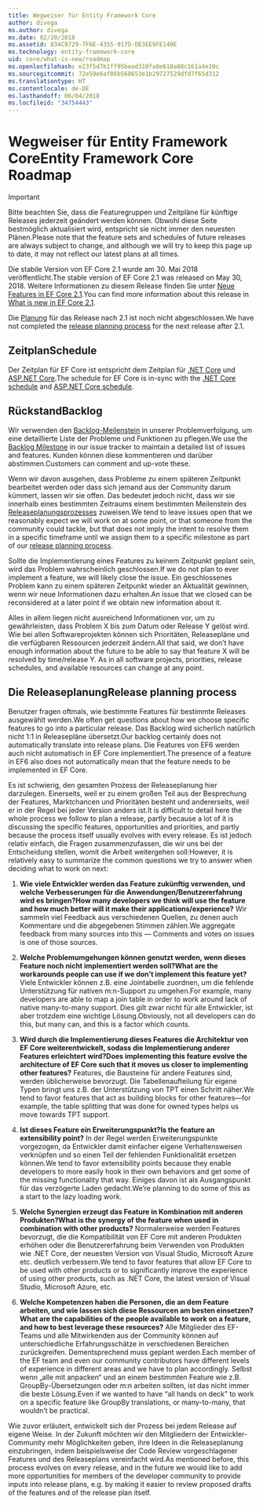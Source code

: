 ```yaml
---
title: Wegweiser für Entity Framework Core
author: divega
ms.author: divega
ms.date: 02/20/2018
ms.assetid: 834C9729-7F6E-4355-917D-DE3EE9FE149E
ms.technology: entity-framework-core
uid: core/what-is-new/roadmap
ms.openlocfilehash: e23f5d7b1ff95bead310fa8e618a88c161a4e10c
ms.sourcegitcommit: 72e59e6af86b568653e1b29727529dfd7f65d312
ms.translationtype: HT
ms.contentlocale: de-DE
ms.lasthandoff: 06/04/2018
ms.locfileid: "34754443"
---
```

# <a name="entity-framework-core-roadmap"></a><span data-ttu-id="92ce2-102">Wegweiser für Entity Framework Core</span><span class="sxs-lookup"><span data-stu-id="92ce2-102">Entity Framework Core Roadmap</span></span>

> [!IMPORTANT]
> <span data-ttu-id="92ce2-103">Bitte beachten Sie, dass die Featuregruppen und Zeitpläne für künftige Releases jederzeit geändert werden können. Obwohl diese Seite bestmöglich aktualisiert wird, entspricht sie nicht immer den neuesten Plänen.</span><span class="sxs-lookup"><span data-stu-id="92ce2-103">Please note that the feature sets and schedules of future releases are always subject to change, and although we will try to keep this page up to date, it may not reflect our latest plans at all times.</span></span>

<span data-ttu-id="92ce2-104">Die stabile Version von EF Core 2.1 wurde am 30. Mai 2018 veröffentlicht.</span><span class="sxs-lookup"><span data-stu-id="92ce2-104">The stable version of EF Core 2.1 was released on May 30, 2018.</span></span> <span data-ttu-id="92ce2-105">Weitere Informationen zu diesem Release finden Sie unter [Neue Features in EF Core 2.1](xref:core/what-is-new/ef-core-2.1).</span><span class="sxs-lookup"><span data-stu-id="92ce2-105">You can find more information about this release in [What is new in EF Core 2.1](xref:core/what-is-new/ef-core-2.1).</span></span>

<span data-ttu-id="92ce2-106">Die [Planung](#release-planning-process) für das Release nach 2.1 ist noch nicht abgeschlossen.</span><span class="sxs-lookup"><span data-stu-id="92ce2-106">We have not completed the [release planning process](#release-planning-process) for the next release after 2.1.</span></span>

## <a name="schedule"></a><span data-ttu-id="92ce2-107">Zeitplan</span><span class="sxs-lookup"><span data-stu-id="92ce2-107">Schedule</span></span>

<span data-ttu-id="92ce2-108">Der Zeitplan für EF Core ist entspricht dem Zeitplan für [.NET Core](https://github.com/dotnet/core/blob/master/roadmap.md) und [ASP.NET Core](https://github.com/aspnet/Home/wiki/Roadmap).</span><span class="sxs-lookup"><span data-stu-id="92ce2-108">The schedule for EF Core is in-sync with the [.NET Core schedule](https://github.com/dotnet/core/blob/master/roadmap.md) and [ASP.NET Core schedule](https://github.com/aspnet/Home/wiki/Roadmap).</span></span>

## <a name="backlog"></a><span data-ttu-id="92ce2-109">Rückstand</span><span class="sxs-lookup"><span data-stu-id="92ce2-109">Backlog</span></span>

<span data-ttu-id="92ce2-110">Wir verwenden den [Backlog-Meilenstein](https://github.com/aspnet/EntityFrameworkCore/issues?q=is%3Aopen+is%3Aissue+milestone%3ABacklog+sort%3Areactions-%2B1-desc) in unserer Problemverfolgung, um eine detaillierte Liste der Probleme und Funktionen zu pflegen.</span><span class="sxs-lookup"><span data-stu-id="92ce2-110">We use the [Backlog Milestone](https://github.com/aspnet/EntityFrameworkCore/issues?q=is%3Aopen+is%3Aissue+milestone%3ABacklog+sort%3Areactions-%2B1-desc) in our issue tracker to maintain a detailed list of issues and features.</span></span> <span data-ttu-id="92ce2-111">Kunden können diese kommentieren und darüber abstimmen.</span><span class="sxs-lookup"><span data-stu-id="92ce2-111">Customers can comment and up-vote these.</span></span>

<span data-ttu-id="92ce2-112">Wenn wir davon ausgehen, dass Probleme zu einem späteren Zeitpunkt bearbeitet werden oder dass sich jemand aus der Community darum kümmert, lassen wir sie offen. Das bedeutet jedoch nicht, dass wir sie innerhalb eines bestimmten Zeitraums einem bestimmten Meilenstein des [Releaseplanungsprozesses](#release-planning-process) zuweisen.</span><span class="sxs-lookup"><span data-stu-id="92ce2-112">We tend to leave issues open that we reasonably expect we will work on at some point, or that someone from the community could tackle, but that does not imply the intent to resolve them in a specific timeframe until we assign them to a specific milestone as part of our [release planning process](#release-planning-process).</span></span>

<span data-ttu-id="92ce2-113">Sollte die Implementierung eines Features zu keinem Zeitpunkt geplant sein, wird das Problem wahrscheinlich geschlossen.</span><span class="sxs-lookup"><span data-stu-id="92ce2-113">If we do not plan to ever implement a feature, we will likely close the issue.</span></span> <span data-ttu-id="92ce2-114">Ein geschlossenes Problem kann zu einem späteren Zeitpunkt wieder an Aktualität gewinnen, wenn wir neue Informationen dazu erhalten.</span><span class="sxs-lookup"><span data-stu-id="92ce2-114">An issue that we closed can be reconsidered at a later point if we obtain new information about it.</span></span>

<span data-ttu-id="92ce2-115">Alles in allem liegen nicht ausreichend Informationen vor, um zu gewährleisten, dass Problem X bis zum Datum oder Release Y gelöst wird. Wie bei allen Softwareprojekten können sich Prioritäten, Releasepläne und die verfügbaren Ressourcen jederzeit ändern.</span><span class="sxs-lookup"><span data-stu-id="92ce2-115">All that said, we don’t have enough information about the future to be able to say that feature X will be resolved by time/release Y. As in all software projects, priorities, release schedules, and available resources can change at any point.</span></span>

## <a name="release-planning-process"></a><span data-ttu-id="92ce2-116">Die Releaseplanung</span><span class="sxs-lookup"><span data-stu-id="92ce2-116">Release planning process</span></span>

<span data-ttu-id="92ce2-117">Benutzer fragen oftmals, wie bestimmte Features für bestimmte Releases ausgewählt werden.</span><span class="sxs-lookup"><span data-stu-id="92ce2-117">We often get questions about how we choose specific features to go into a particular release.</span></span> <span data-ttu-id="92ce2-118">Das Backlog wird sicherlich natürlich nicht 1:1 in Releasepläne übersetzt.</span><span class="sxs-lookup"><span data-stu-id="92ce2-118">Our backlog certainly does not automatically translate into release plans.</span></span> <span data-ttu-id="92ce2-119">Die Features von EF6 werden auch nicht automatisch in EF Core implementiert.</span><span class="sxs-lookup"><span data-stu-id="92ce2-119">The presence of a feature in EF6 also does not automatically mean that the feature needs to be implemented in EF Core.</span></span>

<span data-ttu-id="92ce2-120">Es ist schwierig, den gesamten Prozess der Releaseplanung hier darzulegen. Einerseits, weil er zu einem großen Teil aus der Besprechung der Features, Marktchancen und Prioritäten besteht und andererseits, weil er in der Regel bei jeder Version anders ist.</span><span class="sxs-lookup"><span data-stu-id="92ce2-120">It is difficult to detail here the whole process we follow to plan a release, partly because a lot of it is discussing the specific features, opportunities and priorities, and partly because the process itself usually evolves with every release.</span></span> <span data-ttu-id="92ce2-121">Es ist jedoch relativ einfach, die Fragen zusammenzufassen, die wir uns bei der Entscheidung stellen, womit die Arbeit weitergehen soll:</span><span class="sxs-lookup"><span data-stu-id="92ce2-121">However, it is relatively easy to summarize the common questions we try to answer when deciding what to work on next:</span></span>

1. <span data-ttu-id="92ce2-122">**Wie viele Entwickler werden das Feature zukünftig verwenden, und welche Verbesserungen für die Anwendungen/Benutzererfahrung wird es bringen?**</span><span class="sxs-lookup"><span data-stu-id="92ce2-122">**How many developers we think will use the feature and how much better will it make their applications/experience?**</span></span> <span data-ttu-id="92ce2-123">Wir sammeln viel Feedback aus verschiedenen Quellen, zu denen auch Kommentare und die abgegebenen Stimmen zählen.</span><span class="sxs-lookup"><span data-stu-id="92ce2-123">We aggregate feedback from many sources into this — Comments and votes on issues is one of those sources.</span></span>

2. <span data-ttu-id="92ce2-124">**Welche Problemumgehungen können genutzt werden, wenn dieses Feature noch nicht implementiert werden soll?**</span><span class="sxs-lookup"><span data-stu-id="92ce2-124">**What are the workarounds people can use if we don’t implement this feature yet?**</span></span> <span data-ttu-id="92ce2-125">Viele Entwickler können z.B. eine Jointabelle zuordnen, um die fehlende Unterstützung für nativen m:n-Support zu umgehen.</span><span class="sxs-lookup"><span data-stu-id="92ce2-125">For example, many developers are able to map a join table in order to work around lack of native many-to-many support.</span></span> <span data-ttu-id="92ce2-126">Dies gilt zwar nicht für alle Entwickler, ist aber trotzdem eine wichtige Lösung.</span><span class="sxs-lookup"><span data-stu-id="92ce2-126">Obviously, not all developers can do this, but many can, and this is a factor which counts.</span></span>

3. <span data-ttu-id="92ce2-127">**Wird durch die Implementierung dieses Features die Architektur von EF Core weiterentwickelt, sodass die Implementierung anderer Features erleichtert wird?**</span><span class="sxs-lookup"><span data-stu-id="92ce2-127">**Does implementing this feature evolve the architecture of EF Core such that it moves us closer to implementing other features?**</span></span> <span data-ttu-id="92ce2-128">Features, die Bausteine für andere Features sind, werden üblicherweise bevorzugt. Die Tabellenaufteilung für eigene Typen bringt uns z.B. der Unterstützung von TPT einen Schritt näher.</span><span class="sxs-lookup"><span data-stu-id="92ce2-128">We tend to favor features that act as building blocks for other features—for example, the table splitting that was done for owned types helps us move towards TPT support.</span></span>

4. <span data-ttu-id="92ce2-129">**Ist dieses Feature ein Erweiterungspunkt?**</span><span class="sxs-lookup"><span data-stu-id="92ce2-129">**Is the feature an extensibility point?**</span></span> <span data-ttu-id="92ce2-130">In der Regel werden Erweiterungspunkte vorgezogen, da Entwickler damit einfacher eigene Verhaltensweisen verknüpfen und so einen Teil der fehlenden Funktionalität ersetzen können.</span><span class="sxs-lookup"><span data-stu-id="92ce2-130">We tend to favor extensibility points because they enable developers to more easily hook in their own behaviors and get some of the missing functionality that way.</span></span> <span data-ttu-id="92ce2-131">Einiges davon ist als Ausgangspunkt für das verzögerte Laden gedacht.</span><span class="sxs-lookup"><span data-stu-id="92ce2-131">We’re planning to do some of this as a start to the lazy loading work.</span></span>

5. <span data-ttu-id="92ce2-132">**Welche Synergien erzeugt das Feature in Kombination mit anderen Produkten?**</span><span class="sxs-lookup"><span data-stu-id="92ce2-132">**What is the synergy of the feature when used in combination with other products?**</span></span> <span data-ttu-id="92ce2-133">Normalerweise werden Features bevorzugt, die die Kompatibilität von EF Core mit anderen Produkten erhöhen oder die Benutzererfahrung beim Verwenden von Produkten wie .NET Core, der neuesten Version von Visual Studio, Microsoft Azure etc. deutlich verbessern.</span><span class="sxs-lookup"><span data-stu-id="92ce2-133">We tend to favor features that allow EF Core to be used with other products or to significantly improve the experience of using other products, such as .NET Core, the latest version of Visual Studio, Microsoft Azure, etc.</span></span>

6. <span data-ttu-id="92ce2-134">**Welche Kompetenzen haben die Personen, die an dem Feature arbeiten, und wie lassen sich diese Ressourcen am besten einsetzen?**</span><span class="sxs-lookup"><span data-stu-id="92ce2-134">**What are the capabilities of the people available to work on a feature, and how to best leverage these resources?**</span></span> <span data-ttu-id="92ce2-135">Alle Mitglieder des EF-Teams und alle Mitwirkenden aus der Community können auf unterschiedliche Erfahrungsschätze in verschiedenen Bereichen zurückgreifen. Dementsprechend muss geplant werden.</span><span class="sxs-lookup"><span data-stu-id="92ce2-135">Each member of the EF team and even our community contributors have different levels of experience in different areas and we have to plan accordingly.</span></span> <span data-ttu-id="92ce2-136">Selbst wenn „alle mit anpacken“ und an einem bestimmten Feature wie z.B. GroupBy-Übersetzungen oder m:n arbeiten sollten, ist das nicht immer die beste Lösung.</span><span class="sxs-lookup"><span data-stu-id="92ce2-136">Even if we wanted to have “all hands on deck” to work on a specific feature like GroupBy translations, or many-to-many, that wouldn’t be practical.</span></span>

<span data-ttu-id="92ce2-137">Wie zuvor erläutert, entwickelt sich der Prozess bei jedem Release auf eigene Weise. In der Zukunft möchten wir den Mitgliedern der Entwickler-Community mehr Möglichkeiten geben, ihre Ideen in die Releaseplanung einzubringen, indem beispielsweise der Code Review vorgeschlagener Features und des Releaseplans vereinfacht wird.</span><span class="sxs-lookup"><span data-stu-id="92ce2-137">As mentioned before, this process evolves on every release, and in the future we would like to add more opportunities for members of the developer community to provide inputs into release plans, e.g. by making it easier to review proposed drafts of the features and of the release plan itself.</span></span>
